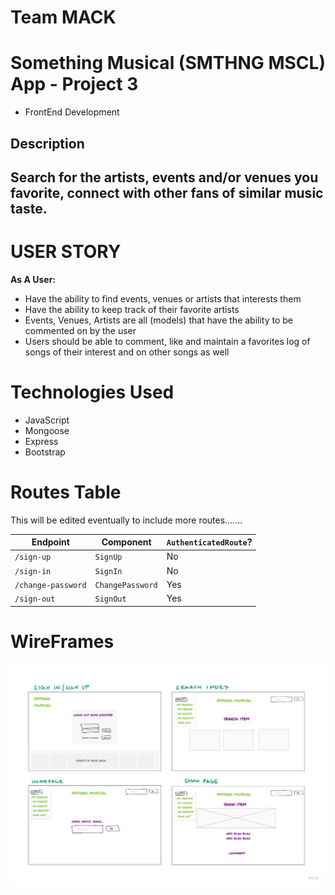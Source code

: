 # Team MACK 

# Something Musical (SMTHNG MSCL) App - Project 3 
- FrontEnd Development


## Description

Search for the artists, events and/or venues you favorite, connect with other fans of similar music taste.
----------------------------------------------------------------------------


# USER STORY
**As A User:**
- Have the ability to find events, venues or artists that interests them 
- Have the ability to keep track of their favorite artists
- Events, Venues, Artists are all (models) that have the ability to be commented on by the user
- Users should be able to comment, like and maintain a favorites log of songs of their interest and on other songs as well 


# Technologies Used
- JavaScript
- Mongoose
- Express 
- Bootstrap


# Routes Table

This will be edited eventually to include more routes.......

| Endpoint         | Component | `AuthenticatedRoute`? |
|------------------|-------------------|-------|
| `/sign-up`       | `SignUp`    | No |
| `/sign-in`       | `SignIn`    | No |
| `/change-password` | `ChangePassword`  | Yes |
| `/sign-out`        | `SignOut`   | Yes |
 
# WireFrames 
![img](wireframe.jpg)  